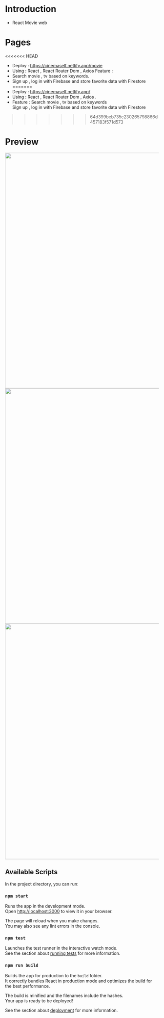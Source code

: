 # Introduction

- React Movie web

# Pages

<<<<<<< HEAD
- Deploy : https://cinemaself.netlify.app/movie
- Using : React , React Router Dom , Axios
  Feature :
- Search movie , tv based on keywords.
- Sign up , log in with Firebase and store favorite data with Firestore
=======
- Deploy : https://cinemaself.netlify.app/
- Using : React , React Router Dom , Axios .
 - Feature :
 Search movie , tv based on keywords <br>
 Sign up , log in with Firebase and store favorite data with Firestore
>>>>>>> 64d399beb735c230265798866d457183f571d573

# Preview

<img width="768" alt="" src="https://ik.imagekit.io/120499/Cinema.png?updatedAt=1680597035404">
<img width="768" alt="" src="https://ik.imagekit.io/120499/search.png?updatedAt=1680597033823">
<img width="768" alt="" src="https://ik.imagekit.io/120499/login.png?updatedAt=1680597031121">


## Available Scripts

In the project directory, you can run:

### `npm start`

Runs the app in the development mode.\
Open [http://localhost:3000](http://localhost:3000) to view it in your browser.

The page will reload when you make changes.\
You may also see any lint errors in the console.

### `npm test`

Launches the test runner in the interactive watch mode.\
See the section about [running tests](https://facebook.github.io/create-react-app/docs/running-tests) for more information.

### `npm run build`

Builds the app for production to the `build` folder.\
It correctly bundles React in production mode and optimizes the build for the best performance.

The build is minified and the filenames include the hashes.\
Your app is ready to be deployed!

See the section about [deployment](https://facebook.github.io/create-react-app/docs/deployment) for more information.
